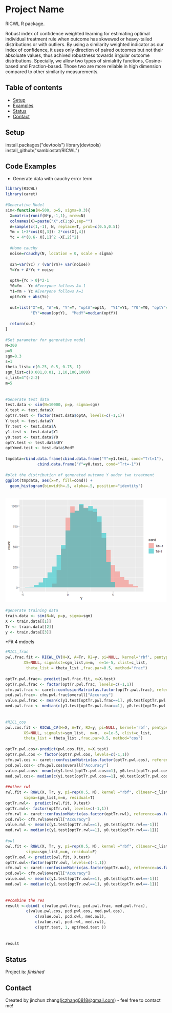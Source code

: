 # Project Name
RICWL R package.

Robust index of confidence weighted learning for estimating optimal individual treatment rule when outcome has skwewed or heavy-tailed distributions or with outliers.
By using a similarity weighted indicator as our index of confidence, it uses only direction of paired outcomes but not their absoluate values, thus achived robustness towards irrgular outcome distributions.
Specially, we allow two types of simialrity functions, Cosine-based and Fraction-based. Those two are more reliable in high dimension compared to other similarity measurements.


## Table of contents
* [Setup](#setup)
* [Examples](#features)
* [Status](#status)
* [Contact](#contact)

## Setup
install.packages("devtools")
library(devtools)
install_github("sambiostat/RICWL")

## Code Examples

* Generate data with cauchy error term
```r
library(RICWL)
library(caret)

#Generative Model 
sim<-function(N=500, p=5, sigma=0.3){
  X=matrix(runif(N*p,-1,1), nrow=N)
  colnames(X)=paste("X",c(1:p),sep="")
  A=sample(c(1,-1), N, replace=T, prob=c(0.5,0.5))
  Ym = 1+3*cos(X[,3])- 2*cos(X[,4])
  Yc = 4*(0.6- X[,1]^2 -X[,2]^2)

  #Homo cauchy
  noise=rcauchy(N, location = 0, scale = sigma)
 
  s2n=var(Yc) / (var(Ym)+ var(noise))
  Y=Ym + A*Yc + noise
  
  optA={Yc > 0}*2-1
  Y0=Ym - Yc #Everyone follows A=-1
  Y1=Ym + Yc #Everyone follows A=1
  optY=Ym + abs(Yc)
  
  out=list("X"=X, "A"=A, "Y"=Y, "optA"=optA,  "Y1"=Y1, "Y0"=Y0, "optY"=optY,
           "EY"=mean(optY),  "MedY"=median(optY))

  return(out)
}

#Set parameter for generative model
N=300
p=5
sgm=0.3
s=1
theta_list= c(0.25, 0.5, 0.75, 1)
sgm_list=c(0.001,0.01, 1,10,100,1000)
c_list=4^(-2:2)
m=5


#Generate test data 
test.data <- sim(N=10000, p=p, sigma=sgm)
X.test <- test.data$X
optTr.test <- factor(test.data$optA, levels=c(-1,1))
Y.test <- test.data$Y
Tr.test <- test.data$A
y1.test <- test.data$Y1
y0.test <- test.data$Y0
optY.test <- test.data$EY
optYmed.test <- test.data$MedY

tmpdata=rbind.data.frame(cbind.data.frame("Y"=y1.test, cond="Trt=1"),
              cbind.data.frame("Y"=y0.test, cond="Trt=-1"))

#plot the distribution of generated outcome Y under two treatment
ggplot(tmpdata, aes(x=Y, fill=cond)) +
  geom_histogram(binwidth=.5, alpha=.5, position="identity")
 
```
![Histogram](https://github.com/sambiostat/RICWL/blob/main/hist.png)

```r
#generate training data 
train.data <- sim(N=N, p=p, sigma=sgm)
X <- train.data[[1]]
Tr <- train.data[[2]]
y <- train.data[[3]]
```
*Fit 4 mdoels
```r
#RICL_frac
pwl.frac.fit <- RICWL_CV(H=X, A=Tr, R2=y, pi=NULL, kernel='rbf', pentype = "lasso", 
		XS=NULL, sigmalst=sgm_list,m=m,  e=1e-5, clist=c_list,
		 theta_list = theta_list ,frac.par=0.5, method="frac")
  
optTr.pwl.frac<- predict(pwl.frac.fit, x=X.test)
optTr.pwl.frac <- factor(optTr.pwl.frac, levels=c(-1,1))
cfm.pwl.frac <- caret::confusionMatrix(as.factor(optTr.pwl.frac), reference=as.factor(optTr.test))
pcd.pwl.frac<- cfm.pwl.frac$overall["Accuracy"]  
value.pwl.frac <- mean(c(y1.test[optTr.pwl.frac==1], y0.test[optTr.pwl.frac==-1]))
med.pwl.frac <- median(c(y1.test[optTr.pwl.frac==1], y0.test[optTr.pwl.frac==-1]))   

  
#RICL_cos
pwl.cos.fit <- RICWL_CV(H=X, A=Tr, R2=y, pi=NULL, kernel='rbf', pentype = "lasso", 
		XS=NULL, sigmalst=sgm_list,  m=m,  e=1e-5, clist=c_list, 
		theta_list = theta_list ,frac.par=0.5, method="cos")                            
  
optTr.pwl.cos<-predict(pwl.cos.fit, x=X.test)
optTr.pwl.cos <- factor(optTr.pwl.cos, levels=c(-1,1))
cfm.pwl.cos <- caret::confusionMatrix(as.factor(optTr.pwl.cos), reference=as.factor(optTr.test))
pcd.pwl.cos<- cfm.pwl.cos$overall["Accuracy"]
value.pwl.cos<- mean(c(y1.test[optTr.pwl.cos==1], y0.test[optTr.pwl.cos==-1]))
med.pwl.cos<- median(c(y1.test[optTr.pwl.cos==1], y0.test[optTr.pwl.cos==-1]))
  
##other rwl  
rwl.fit <- ROWL(X, Tr, y, pi=rep(0.5, N), kernel ="rbf", clinear=c_list, 
		sigma=sgm_list,m=m, residual=T)
optTr.rwl<-  predict(rwl.fit, X.test)
optTr.rwl<- factor(optTr.rwl, levels=c(-1,1))
cfm.rwl <- caret::confusionMatrix(as.factor(optTr.rwl), reference=as.factor(optTr.test))
pcd.rwl<- cfm.rwl$overall["Accuracy"]
value.rwl <- mean(c(y1.test[optTr.rwl==1], y0.test[optTr.rwl==-1]))
med.rwl <- median(c(y1.test[optTr.rwl==1], y0.test[optTr.rwl==-1]))

#owl
owl.fit <- ROWL(X, Tr, y, pi=rep(0.5, N), kernel ="rbf", clinear=c_list,
		 sigma=sgm_list,m=m, residual=F)
optTr.owl <- predict(owl.fit, X.test)
optTr.owl<-factor(optTr.owl, levels=c(-1,1))
cfm.owl <- caret::confusionMatrix(as.factor(optTr.owl), reference=as.factor(optTr.test))
pcd.owl<- cfm.owl$overall["Accuracy"]
value.owl <- mean(c(y1.test[optTr.owl==1], y0.test[optTr.owl==-1]))
med.owl <- median(c(y1.test[optTr.owl==1], y0.test[optTr.owl==-1]))   

   
##combine the res
result <-cbind( c(value.pwl.frac, pcd.pwl.frac, med.pwl.frac),
	     c(value.pwl.cos, pcd.pwl.cos, med.pwl.cos),
             c(value.owl, pcd.owl, med.owl),
             c(value.rwl, pcd.rwl, med.rwl),
             c(optY.test, 1, optYmed.test ))
  
 
result 
```

## Status
Project is: _finished_ 



## Contact
Created by jinchun zhang(jczhang0818@gmail.com) - feel free to contact me!